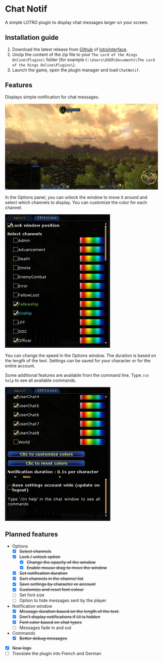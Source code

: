 # Chat Notif

A simple LOTRO plugin to display chat messages larger on your screen.

## Installation guide

1. Download the latest release from [Github](https://github.com/EsyArda/ChatNotif/releases/latest) of [lotroInterface](https://www.lotrointerface.com/downloads/info1208).
2. Unzip the content of the zip file to your `The Lord of the Rings Online\Plugins\` folder (for example `C:\Users\USER\Documents\The Lord of the Rings Online\Plugins\`).
3. Launch the game, open the plugin manager and load `ChatNotif`.

## Features

Displays simple notification for chat messages.

![Screenshot from LOTRO with the message "Hello world!" in the centre.](./ChatNotif/res/notif.jpg)

In the Options panel, you can unlock the window to move it around and select which channels to display.
You can customize the color for each channel.

![Screenshot of the option panel. There are checkboxes and color pickers for each chat channel.](./ChatNotif/res/options1.jpg)


You can change the speed in the Options window.
The duration is based on the length of the text.
Settings can be saved for your character or for the entire account.

Some additional features are available from the command line.
Type `/cn help` to see all available commands.


![Screenshot of the option panel. Buttons allow to customize or reset colors, there is a slider to change text speed and a checkbox to save settings account wide.](./ChatNotif/res/options2.jpg)

## Planned features

- Options
  - [x] ~~Select channels~~
  - [x] ~~Lock / unlock option~~
    - [x] ~~Change the opacity of the window~~
    - [x] ~~Enable mouse drag to move the window~~
  - [x] ~~Set notification duration~~
  - [x] ~~Sort channels in the channel list~~
  - [x] ~~Save settings by character or account~~
  - [x] ~~Customize and reset font colour~~
  - [ ] Set font size
  - [ ] Option to hide messages sent by the player
- Notification window
  - [x] ~~Message duration based on the length of the text.~~
  - [x] ~~Don't display notifications if UI is hidden~~
  - [x] ~~Font color based on chat types~~
  - [ ] Messages fade in and out
- Commands
  - [x] ~~Better debug messages~~
- [x] ~~New logo~~
- [ ] Translate the plugin into French and German
